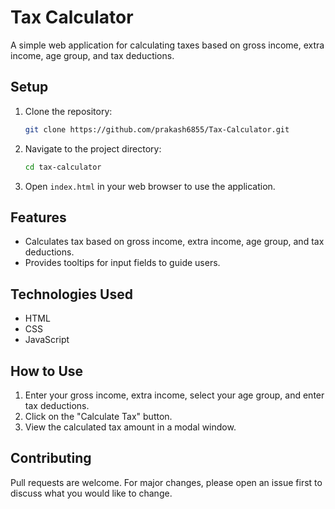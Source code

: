 # Tax Calculator

A simple web application for calculating taxes based on gross income, extra income, age group, and tax deductions.

## Setup

1. Clone the repository:

   ```bash
   git clone https://github.com/prakash6855/Tax-Calculator.git
   ```

2. Navigate to the project directory:

   ```bash
   cd tax-calculator
   ```

3. Open `index.html` in your web browser to use the application.

## Features

- Calculates tax based on gross income, extra income, age group, and tax deductions.
- Provides tooltips for input fields to guide users.

## Technologies Used

- HTML
- CSS
- JavaScript

## How to Use

1. Enter your gross income, extra income, select your age group, and enter tax deductions.
2. Click on the "Calculate Tax" button.
3. View the calculated tax amount in a modal window.

## Contributing

Pull requests are welcome. For major changes, please open an issue first to discuss what you would like to change.
